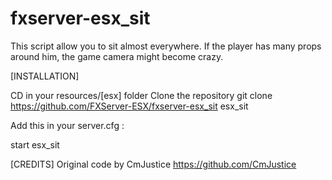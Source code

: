 # fxserver-esx_sit

This script allow you to sit almost everywhere.
If the player has many props around him, the game camera might become crazy.

[INSTALLATION]

CD in your resources/[esx] folder
Clone the repository
git clone https://github.com/FXServer-ESX/fxserver-esx_sit esx_sit

Add this in your server.cfg :

start esx_sit

[CREDITS]
Original code by CmJustice https://github.com/CmJustice